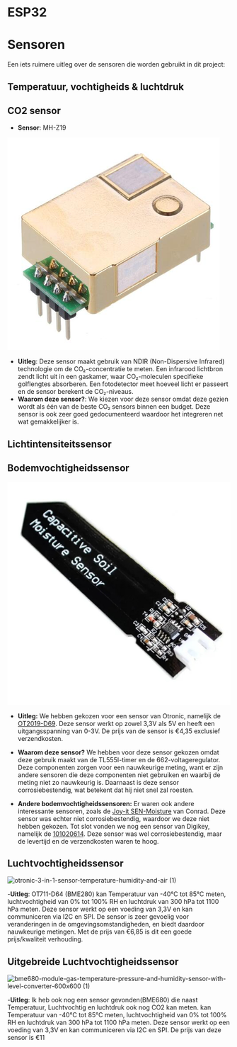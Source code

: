 # ESP32

# Sensoren
Een iets ruimere uitleg over de sensoren die worden gebruikt in dit project:

## Temperatuur, vochtigheids & luchtdruk
## CO2 sensor
- **Sensor**: MH-Z19


![Co₂ sensor](./Info%20componenten/images/MH-Z19.jpg)
- **Uitleg**: Deze sensor maakt gebruik van NDIR (Non-Dispersive Infrared) technologie om de CO₂-concentratie te meten. Een infrarood lichtbron zendt licht uit in een gaskamer, waar CO₂-moleculen specifieke golflengtes absorberen. Een fotodetector meet hoeveel licht er passeert en de sensor berekent de CO₂-niveaus.
- **Waarom deze sensor?**: We kiezen voor deze sensor omdat deze gezien wordt als één van de beste CO₂ sensors binnen een budget. Deze sensor is ook zeer goed gedocumenteerd waardoor het integreren net wat gemakkelijker is.
## Lichtintensiteitssensor

## Bodemvochtigheidssensor
![Bodemvochtigheidssensor](./Info%20componenten/images/Bodemvochtigheidssensor.jpg)

- **Uitleg:** We hebben gekozen voor een sensor van Otronic, namelijk de [OT2019-D69](https://www.otronic.nl/nl/bodemvochtsensor-met-voltage-regulator.html?source=googlebase&gad_source=1). 
Deze sensor werkt op zowel 3,3V als 5V en heeft een uitgangsspanning van 0-3V. De prijs van de sensor is €4,35 exclusief verzendkosten.  

- **Waarom deze sensor?** We hebben voor deze sensor gekozen omdat deze gebruik maakt van de TL555I-timer en de 662-voltageregulator. Deze componenten zorgen voor een nauwkeurige meting, want er zijn andere sensoren die deze componenten niet gebruiken en waarbij de meting niet zo nauwkeurig is. Daarnaast is deze sensor corrosiebestendig, wat betekent dat hij niet snel zal roesten.  

- **Andere bodemvochtigheidssensoren:** Er waren ook andere interessante sensoren, zoals de [Joy-it SEN-Moisture](https://www.conrad.be/nl/p/joy-it-sen-moisture-sensormodule-geschikt-voor-serie-raspberry-pi-pcduino-bbc-micro-bit-calliope-banana-pi-arduin-2176923.html) van Conrad. Deze sensor was echter niet corrosiebestendig, waardoor we deze niet hebben gekozen.  Tot slot vonden we nog een sensor van Digikey, namelijk de [101020614](https://www.digikey.be/en/products/detail/seeed-technology-co-ltd/101020614/10451856). Deze sensor was wel corrosiebestendig, maar de levertijd en de verzendkosten waren te hoog.  


## Luchtvochtigheidssensor
![otronic-3-in-1-sensor-temperature-humidity-and-air (1)](https://github.com/user-attachments/assets/e4e60abc-08a6-46e7-9678-48090e1f7f54)

-**Uitleg**: OT711-D64 (BME280) kan Temperatuur van  -40°C tot 85°C meten, luchtvochtigheid van 0% tot 100% RH  en luchtdruk van 300 hPa tot 1100 hPa meten. Deze sensor werkt op een voeding van 3,3V en kan communiceren via I2C en SPI. De sensor is zeer gevoelig voor veranderingen in de omgevingsomstandigheden, en biedt daardoor nauwkeurige metingen. Met de prijs van €6,85 is dit een goede prijs/kwaliteit verhouding.
## Uitgebreide Luchtvochtigheidssensor
![bme680-module-gas-temperature-pressure-and-humidity-sensor-with-level-converter-600x600 (1)](https://github.com/user-attachments/assets/362c3337-7cb9-4ab1-9d78-e8174fd1574c)

-**Uitleg**: Ik heb ook nog een sensor gevonden(BME680) die naast Temperatuur, Luchtvochtig en luchtdruk ook nog CO2 kan meten. kan Temperatuur van  -40°C tot 85°C meten, luchtvochtigheid van 0% tot 100% RH  en luchtdruk van 300 hPa tot 1100 hPa meten. Deze sensor werkt op een voeding van 3,3V en kan communiceren via I2C en SPI.
De prijs van deze sensor is €11

